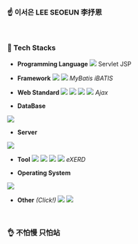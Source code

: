 ### ☝️ 이서은 LEE SEOEUN 李抒恩

<br>

### 🤞 Tech Stacks
- **Programming Language**
<img src="https://img.shields.io/badge/Java-007396?style=flat-square&logo=Java&logoColor=white"/> Servlet JSP

- **Framework**
<img src="https://img.shields.io/badge/Spring-6DB33F?style=flat-square&logo=Spring&logoColor=white"/> <img src="https://img.shields.io/badge/Bootstrap-7952B3?style=flat-square&logo=Bootstrap&logoColor=white"/> *MyBatis iBATIS*

- **Web Standard**
<img src="https://img.shields.io/badge/HTML-E34F26?style=flat-square&logo=HTML5&logoColor=white"/> <img src="https://img.shields.io/badge/CSS-1572B6?style=flat-square&logo=CSS3&logoColor=white"/> <img src="https://img.shields.io/badge/JavaScript-F7DF1E?style=flat-square&logo=JavaScript&logoColor=black"/> <img src="https://img.shields.io/badge/jQuery-0769AD?style=flat-square&logo=jQuery&logoColor=white"/> *Ajax*

- **DataBase**
<img src="https://img.shields.io/badge/MariaDB-003545?style=flat-square&logo=MariaDB&logoColor=white"/>

- **Server**
<img src="https://img.shields.io/badge/Apache Tomcat-F8DC75?style=flat-square&logo=Apache Tomcat&logoColor=black"/>

- **Tool**
<img src="https://img.shields.io/badge/Eclipse IDE-2C2255?style=flat-square&logo=Eclipse IDE&logoColor=white"/> <img src="https://img.shields.io/badge/Visual Studio Code-007ACC?style=flat-square&logo=Visual Studio Code&logoColor=white"/> <img src="https://img.shields.io/badge/Gradle-02303A?style=flat-square&logo=Gradle&logoColor=white"/> <img src="https://img.shields.io/badge/npm-CB3837?style=flat-square&logo=npm&logoColor=white"/> *eXERD*

- **Operating System**
<img src="https://img.shields.io/badge/Windows-0078D6?style=flat-square&logo=Windows&logoColor=white"/>

- **Other** *(Click!)*
<a href="https://github.com/leeseoeun" target="_blank"><img src="https://img.shields.io/badge/SEOEUN GitHub-181717?style=flat-square&logo=GitHub&logoColor=white"/></a>
<a href="https://github.com/leeseoeun/Welcome-to-Jeju" target="_blank"><img src="https://img.shields.io/badge/제주 옵서예-EA4AAA?style=flat-square&logo=GitHub Sponsors&logoColor=white"/></a>

<br>

### 👌 不怕慢 只怕站

<!--
### Hi there 👋
-->

<!--
**leeseoeun/leeseoeun** is a ✨ _special_ ✨ repository because its `README.md` (this file) appears on your GitHub profile.

Here are some ideas to get you started:

- 🔭 I’m currently working on ...
- 🌱 I’m currently learning ...
- 👯 I’m looking to collaborate on ...
- 🤔 I’m looking for help with ...
- 💬 Ask me about ...
- 📫 How to reach me: ...
- 😄 Pronouns: ...
- ⚡ Fun fact: ...
-->
